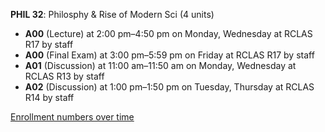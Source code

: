 **PHIL 32**: Philosphy & Rise of Modern Sci (4 units)

- **A00** (Lecture) at 2:00 pm–4:50 pm on Monday, Wednesday at RCLAS R17 by staff
- **A00** (Final Exam) at 3:00 pm–5:59 pm on Friday at RCLAS R17 by staff
- **A01** (Discussion) at 11:00 am–11:50 am on Monday, Wednesday at RCLAS R13 by staff
- **A02** (Discussion) at 1:00 pm–1:50 pm on Tuesday, Thursday at RCLAS R14 by staff

[Enrollment numbers over time](./PHIL32.tsv)
